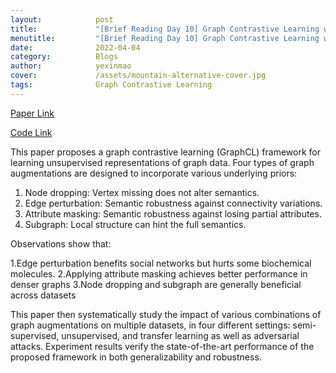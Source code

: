 ```yaml
---
layout:            post
title:             "[Brief Reading Day 10] Graph Contrastive Learning with Augmentations"
menutitle:         "[Brief Reading Day 10] Graph Contrastive Learning with Augmentations"
date:              2022-04-04
category:          Blogs
author:            yexinmao
cover:             /assets/mountain-alternative-cover.jpg
tags:              Graph Contrastive Learning
---
```


[Paper Link](https://arxiv.org/pdf/2010.13902.pdf)

[Code Link](https://github.com/Shen-Lab/GraphCL)

This paper proposes a graph contrastive learning (GraphCL) framework for learning unsupervised representations of graph data. Four types of graph augmentations are designed to incorporate various underlying priors: 

1. Node dropping: Vertex missing does not alter semantics.
2. Edge perturbation: Semantic robustness against connectivity variations.
3. Attribute masking: Semantic robustness against losing partial attributes.
4. Subgraph: Local structure can hint the full semantics.

Observations show that:

1.Edge perturbation benefits social networks but hurts some biochemical molecules.
2.Applying attribute masking achieves better performance in denser graphs
3.Node dropping and subgraph are generally beneficial across datasets

This paper then systematically study the impact of various combinations of graph augmentations on multiple datasets, in four different settings: semi-supervised, unsupervised, and transfer learning as well as adversarial attacks. Experiment results verify the state-of-the-art performance of the proposed framework in both generalizability and robustness.

